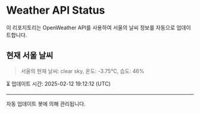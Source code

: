 
# Weather API Status

이 리포지토리는 OpenWeather API를 사용하여 서울의 날씨 정보를 자동으로 업데이트합니다.

## 현재 서울 날씨
> 서울의 현재 날씨: clear sky, 온도: -3.75°C, 습도: 46%

⏳ 업데이트 시간: 2025-02-12 19:12:12 (UTC)

---
자동 업데이트 봇에 의해 관리됩니다.
